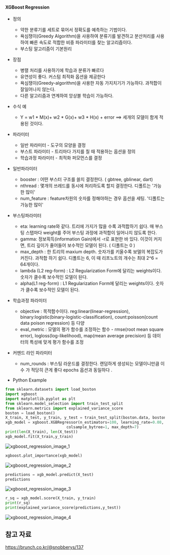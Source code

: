 #### XGBoost Regression



* 정의

  - 약한 분류기를 세트로 묶어서 정확도를 예측하는 기법이다.
  - 욕심쟁이(Greedy Algorithm)을 사용하여 분류기를 발견하고 분산처리를 사용하여 빠른 속도로 적합한 비중 파라미터를 찾는 알고리즘이다. 
  - 부스팅 알고리즘이 기본원리 

  

* 장점

  * 병렬 처리를 사용하기에 학습과 분류가 빠르다
  * 유연성이 좋다. 커스텀 최적화 옵션을 제공한다
  * 욕심쟁이(Greedy-algorithm)을 사용한 자동 가지치기가 가능하다. 과적합이 잘일어나지 않는다.
  * 다른 알고리즘과 연계하여 앙상블 학습이 가능하다. 

* 수식 예 

  * Y = w1 * M(x)+ w2 * G(x)+ w3 * H(x) + error   ==> 세개의 모델이 함게 적용된 것이다. 



* 파라미터
  - 일반 파라미터 - 도구의 모양을 결정
  -  부스트 파라미터 - 트리마다 가지를 칠 때 적용하는 옵션을 정의
  -  학습과정 파라미터 -  최적화 퍼모먼스를 결정
* 일반파라미터
  * booster : 어떤 부스터 구조를 쓸지 결정한다. ( gbtree, gblinear, dart)
  * nthread : 몇개의 쓰레드를 동시에 처리하도록 할지 결정한다. 디폴트는 '가능한 많이'
  * num_feature : feature차원의 숫자를 정해야하는 경우 옵션을 세팅. '디폴트는 가능한 많이'
* 부스팅파라미터
  * eta: learning rate와 같다. 트리에 가지가 많을 수록 과적합하기 쉽다. 매 부스팅 스탭마다 weight를 주어 부스팅 과정에 과적합이 일어나지 않도록 한다.
  * gamma: 정보흭득(information Gain)에서 -r로 표현한 바 있다. 이것이 커지면, 트리 깊이가 줄어들어 보수적인 모델이 된다. ( 디폴트는 0 )
  * max_depth : 한 트리의 maxium depth. 숫자가를 키울수록 보델의 복잡도가 커진다. 과적합 하기 쉽다. 디폴트는 6, 이 때 리프노트의 개수는 최대 2^6 = 64개이다.
  * lambda (L2 reg-form) : L2 Regularization Form에 달리는 weights이다. 숫자가 클수록 보수적인 모델이 된다.
  * alpha(L1 reg-form) : L1 Regularization Form에 달리는 weights이다. 숫자가 클수록 보수적인 모델이 된다.
* 학습과정 파라미터
  * objective : 목적함수이다. reg:linear(linear-regression), binary:logistic(binary-logistic-classification), count:poisson(count data poison regression) 등 다양
  * eval_metric : 모델의 평가 함수를 조정하는 함수 - rmse(root mean square error), logloss(log-likelihood),  map(mean average precision) 등 데이터의 특성에 맞게 평가 함수를 조정 
* 커멘드 라인 파라미터
  * num_rounds : 부스팅 라운드를 결정한다. 랜덤하게 생성되는 모델이니만큼 이 수 가 적당히 큰게 좋다 epochs 옵션과 동일하다 . 



* Python Example

```python
from sklearn.datasets import load_boston
import xgboost
import matplotlib.pyplot as plt
from sklearn.model_selection import train_test_split
from sklearn.metrics import explained_variance_score
boston = load_boston()
X_train, X_test, y_train, y_test = train_test_split(boston.data, boston.target ,test_size=0.1)
xgb_model = xgboost.XGBRegressor(n_estimators=100, learning_rate=0.08, gamma=0, subsample=0.75,
                           colsample_bytree=1, max_depth=7)
print(len(X_train), len(X_test))
xgb_model.fit(X_train,y_train)
```

![xgboost_regression_image_1](D:\HBEE회사\python자료\정리본\md_image\xgboost_regression_image_1.PNG)

```python
xgboost.plot_importance(xgb_model)
```

![xgboost_regression_image_2](D:\HBEE회사\python자료\정리본\md_image\xgboost_regression_image_2.PNG)

```python
predictions = xgb_model.predict(X_test)
predictions
```

![xgboost_regression_image_3](D:\HBEE회사\python자료\정리본\md_image\xgboost_regression_image_3.PNG)

```python
r_sq = xgb_model.score(X_train, y_train)
print(r_sq)
print(explained_variance_score(predictions,y_test))
```

![xgboost_regression_image_4](D:\HBEE회사\python자료\정리본\md_image\xgboost_regression_image_4.PNG)





## 참고 자료 

https://brunch.co.kr/@snobberys/137